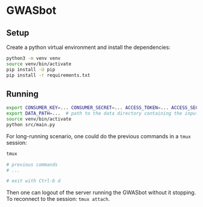 # GWASbot


## Setup

Create a python virtual environment and install the dependencies:
```bash
python3 -m venv venv
source venv/bin/activate
pip install -U pip
pip install -r requirements.txt
```

## Running

```bash
export CONSUMER_KEY=... CONSUMER_SECRET=... ACCESS_TOKEN=... ACCESS_SECRET=...  # credentials from Twitter
export DATA_PATH=...  # path to the data directory containing the input files
source venv/bin/activate
python src/main.py
```

For long-running scenario, one could do the previous commands in a `tmux` session:

```bash
tmux

# previous commands
# ...

# exit with Ctrl-b d
```

Then one can logout of the server running the GWASbot without it stopping.
To reconnect to the session: `tmux attach`.
